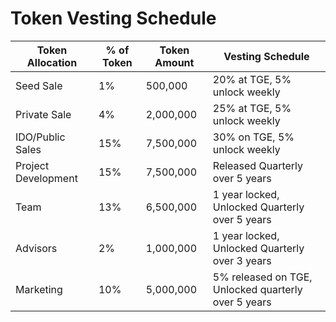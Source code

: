 # Token Vesting Schedule



| Token Allocation    | % of Token | Token Amount | Vesting Schedule                                    |
| ------------------- | ---------- | ------------ | --------------------------------------------------- |
| Seed Sale           | 1%         | 500,000      | 20% at TGE, 5% unlock weekly                        |
| Private Sale        | 4%         | 2,000,000    | 25% at TGE, 5% unlock weekly                        |
| IDO/Public Sales    | 15%        | 7,500,000    | 30% on TGE, 5% unlock weekly                        |
| Project Development | 15%        | 7,500,000    | Released Quarterly over 5 years                     |
| Team                | 13%        | 6,500,000    | 1 year locked, Unlocked Quarterly over 5 years      |
| Advisors            | 2%         | 1,000,000    | 1 year locked, Unlocked Quarterly over 3 years      |
| Marketing           | 10%        | 5,000,000    | 5% released on TGE, Unlocked quarterly over 5 years |
